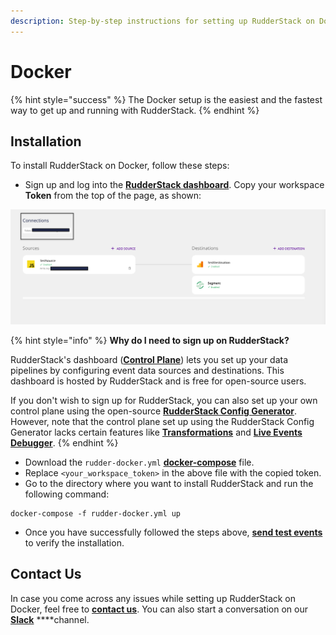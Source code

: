 ```yaml
---
description: Step-by-step instructions for setting up RudderStack on Docker.
---
```


# Docker

{% hint style="success" %}
The Docker setup is the easiest and the fastest way to get up and running with RudderStack.
{% endhint %}

## Installation

To install RudderStack on Docker, follow these steps:

* Sign up and log into the [**RudderStack dashboard**](https://app.rudderlabs.com/signup). Copy your workspace **Token** from the top of the page, as shown:

![](../../.gitbook/assets/screen-shot-2021-07-01-at-5.36.15-pm%20%283%29%20%281%29.png)

{% hint style="info" %}
**Why do I need to sign up on RudderStack?** 

RudderStack's dashboard \([**Control Plane**](https://docs.rudderstack.com/get-started/rudderstack-architecture#control-plane)\) lets you set up your data pipelines by configuring event data sources and destinations. This dashboard is hosted by RudderStack and is free for open-source users. 

If you don't wish to sign up for RudderStack, you can also set up your own control plane using the open-source [**RudderStack Config Generator**](../../user-guides/how-to-guides/rudderstack-config-generator.md). However, note that the control plane set up using the RudderStack Config Generator lacks certain features like [**Transformations**](../../adding-a-new-user-transformation-in-rudderstack/) and [**Live Events Debugger**](../../user-guides/how-to-guides/live-destination-event-debugger.md).
{% endhint %}

* Download the `rudder-docker.yml` [**docker-compose**](https://raw.githubusercontent.com/rudderlabs/rudder-server/master/rudder-docker.yml) file.
* Replace `<your_workspace_token>` in the above file with the copied token.
* Go to the directory where you want to install RudderStack and run the following command:

```text
docker-compose -f rudder-docker.yml up
```

* Once you have successfully followed the steps above, [**send test events**](https://docs.rudderstack.com/get-started/installing-and-setting-up-rudderstack#sending-test-events-to-verify-the-installation) to verify the installation.

## Contact Us

In case you come across any issues while setting up RudderStack on Docker, feel free to [**contact us**](mailto:%20docs@rudderstack.com). You can also start a conversation on our [**Slack**](https://resources.rudderstack.com/join-rudderstack-slack) ****channel.

